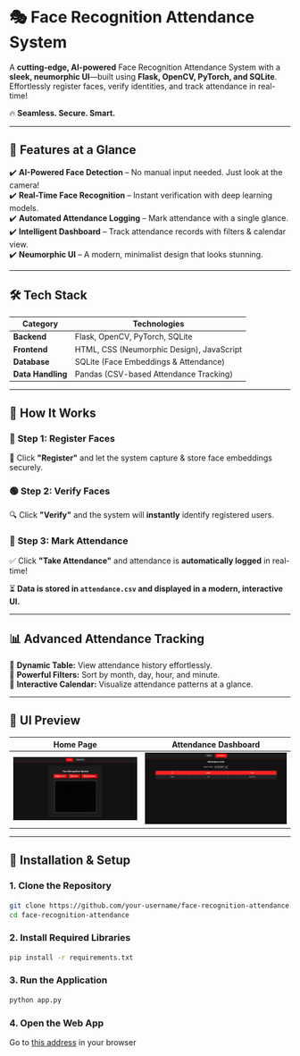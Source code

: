 # 🎭 Face Recognition Attendance System  

A **cutting-edge, AI-powered** Face Recognition Attendance System with a **sleek, neumorphic UI**—built using **Flask, OpenCV, PyTorch, and SQLite**. Effortlessly register faces, verify identities, and track attendance in real-time!  

🔥 **Seamless. Secure. Smart.**  

---

## 🚀 Features at a Glance  
✔️ **AI-Powered Face Detection** – No manual input needed. Just look at the camera!  
✔️ **Real-Time Face Recognition** – Instant verification with deep learning models.  
✔️ **Automated Attendance Logging** – Mark attendance with a single glance.  
✔️ **Intelligent Dashboard** – Track attendance records with filters & calendar view.  
✔️ **Neumorphic UI** – A modern, minimalist design that looks stunning.  

---

## 🛠️ Tech Stack  

| **Category**  | **Technologies** |
|--------------|----------------|
| **Backend**  | Flask, OpenCV, PyTorch, SQLite |
| **Frontend** | HTML, CSS (Neumorphic Design), JavaScript |
| **Database** | SQLite (Face Embeddings & Attendance) |
| **Data Handling** | Pandas (CSV-based Attendance Tracking) |

---

## 📸 How It Works  

### 🔴 **Step 1: Register Faces**  
👤 Click **"Register"** and let the system capture & store face embeddings securely.  

### 🟢 **Step 2: Verify Faces**  
🔍 Click **"Verify"** and the system will **instantly** identify registered users.  

### 📅 **Step 3: Mark Attendance**  
✅ Click **"Take Attendance"** and attendance is **automatically logged** in real-time!  

⏳ **Data is stored in `attendance.csv` and displayed in a modern, interactive UI.**  

---

## 📊 Advanced Attendance Tracking  
🔹 **Dynamic Table:** View attendance history effortlessly.  
🔹 **Powerful Filters:** Sort by month, day, hour, and minute.  
🔹 **Interactive Calendar:** Visualize attendance patterns at a glance.  

---

## 🎨 UI Preview  

| **Home Page** | **Attendance Dashboard** |
|--------------|----------------------|
| ![Home](image.png) | ![Dashboard](image-1.png) |

---

## 🚀 Installation & Setup  

### **1. Clone the Repository**  
```sh
git clone https://github.com/your-username/face-recognition-attendance.git  
cd face-recognition-attendance
```

### **2. Install Required Libraries**  

```sh
pip install -r requirements.txt
```

### **3. Run the Application**  

```sh
python app.py
```

### **4. Open the Web App**  


Go to [this address](http://127.0.0.1:5000/) in your browser

